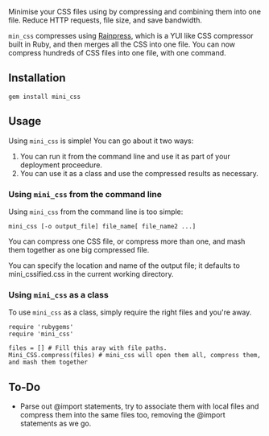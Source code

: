 Minimise your CSS files using by compressing and combining them into one file.
Reduce HTTP requests, file size, and save bandwidth.

`min_css` compresses using [Rainpress](http://code.google.com/p/rainpress/),
which is a YUI like CSS compressor built in Ruby, and then merges all the CSS
into one file. You can now compress hundreds of CSS files into one file, with
one command.

## Installation

    gem install mini_css

## Usage

Using `mini_css` is simple! You can go about it two ways:

  1. You can run it from the command line and use it as part of your deployment
proceedure.
  2. You can use it as a class and use the compressed results as necessary.

### Using `mini_css` from the command line

Using `mini_css` from the command line is too simple:

    mini_css [-o output_file] file_name[ file_name2 ...]

You can compress one CSS file, or compress more than one, and mash them together
as one big compressed file.

You can specify the location and name of the output file; it defaults to
mini_cssified.css in the current working directory.

### Using `mini_css` as a class

To use `mini_css` as a class, simply require the right files and you're away.

    require 'rubygems'
    require 'mini_css'

    files = [] # Fill this aray with file paths.
    Mini_CSS.compress(files) # mini_css will open them all, compress them, and mash them together

## To-Do

  * Parse out @import statements, try to associate them with local files
and compress them into the same files too, removing the @import statements
as we go.